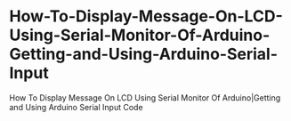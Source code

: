 # How-To-Display-Message-On-LCD-Using-Serial-Monitor-Of-Arduino-Getting-and-Using-Arduino-Serial-Input
How To Display Message On LCD Using Serial Monitor Of Arduino|Getting and Using Arduino Serial Input Code
